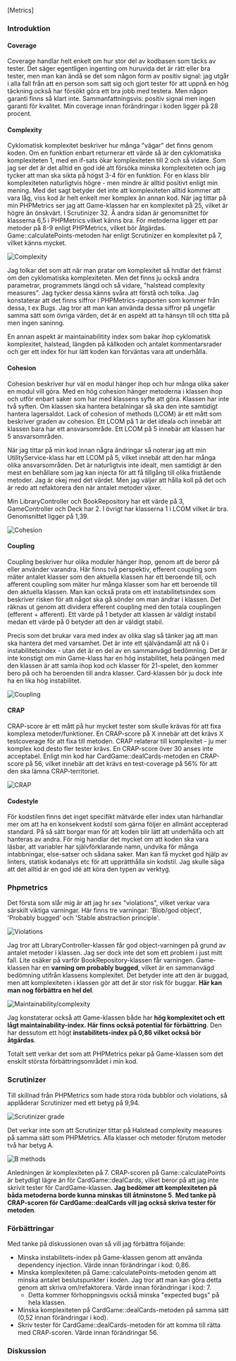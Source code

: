 [Metrics]

### Introduktion



#### Coverage
Coverage handlar helt enkelt om hur stor del av kodbasen som täcks av tester. Det säger egentligen ingenting om huruvida det är rätt eller bra tester, men man kan ändå se det som någon form av positiv signal: jag utgår i alla fall från att en person som satt sig och gjort tester för att uppnå en hög täckning också har försökt göra ett bra jobb med testera. Men någon garanti finns så klart inte. Sammanfattningsvis: positiv signal men ingen garanti för kvalitet. Min coverage innan förändringar i koden ligger på 28 procent.

#### Complexity
Cyklomatisk komplexitet beskriver hur många "vägar" det finns genom koden. Om en funktion enbart returnerar ett värde så är den cyklomatiska komplexiteten 1, med en if-sats ökar komplexiteten till 2 och så vidare. Som jag ser det är det alltid en god idé att försöka minska komplexiteten och jag tycker att man ska sikta på högst 3-4 för en funktion. För en klass blir komplexiteten naturligtvis högre - men mindre är alltid positivt enligt min mening. Med det sagt betyder det inte att komplexiteten alltid kommer att vara låg, viss kod är helt enkelt mer komplex än annan kod. När jag tittar på min PHPMetrics ser jag att Game-klassen har en komplexitet på 25, vilket är högre än önskvärt. I Scrutinizer 32. Å andra sidan är genomsnittet för klasserna 6,5 i PHPMetrics vilket känns bra. För metoderna ligger ett par metoder på 8-9 enligt PHPMetrics, vilket bör åtgärdas. Game::calculatePoints-metoden har enligt Scrutinizer en komplexitet på 7, vilket känns mycket.

![Complexity](img/metrics_1.png)

Jag tolkar det som att när man pratar om komplexitet så hndlar det främst om den cyklomatiska komplexiteten. Men det finns ju också andra parametrar, programmets längd och så vidare, "halstead complexity measures". Jag tycker dessa känns svåra att förstå och tolka. Jag konstaterar att det finns siffror i PHPMetrics-rapporten som kommer från dessa, t ex Bugs. Jag tror att man kan använda dessa siffror på ungefär samma sätt som övriga värden, det är en aspekt att ta hänsyn till och titta på men ingen saninng.

En annan aspekt är maintainabilitity index som bakar ihop cyklomatisk komplexitet, halstead, längden på källkoden och antalet kommentarsrader och ger ett index för hur lätt koden kan förväntas vara att underhålla.

#### Cohesion
Cohesion beskriver hur väl en modul hänger ihop och hur många olika saker en modul vill göra. Med en hög cohesion hänger metoderna i klassen ihop och utför enbart saker som har med klassens syfte att göra. Klassen har inte två syften. Om klassen ska hantera betalningar så ska den inte samtidigt hantera lagersaldot. Lack of cohesion of methods (LCOM) är ett mått som beskriver graden av cohesion. Ett LCOM på 1 är det ideala och innebär att klassen bara har ett ansvarsområde. Ett LCOM på 5 innebär att klassen har 5 ansvarsområden.

När jag tittar på min kod innan några ändringar så noterar jag att min UtilityService-klass har ett LCOM på 5, vilket innebär att den har många olika ansvarsområden. Det är naturligtvis inte idealt, men samtidigt är den mest en behållare som jag kan injecta för att få tillgång till olika fristående metoder. Jag är okej med det värdet. Men jag väljer att hålla koll på det och är redo att refaktorera den när antalet metoder växer.

Min LibraryController och BookRepository har ett värde på 3, GameController och Deck har 2. I övrigt har klasserna 1 i LCOM vilket är bra. Genomsnittet ligger på 1,39.

![Cohesion](img/metrics_2.png)

#### Coupling
Coupling beskriver hur olika moduler hänger ihop, genom att de beror på eller använder varandra. Här finns två perspektiv, efferent coupling som mäter antalet klasser som den aktuella klassen har ett beroende till, och afferent coupling som mäter hur många klasser som har ett beroende till den aktuella klassen. Man kan också prata om ett instabilitetsindex som beskriver risken för att något ska gå sönder om man ändrar i klassen. Det räknas ut genom att dividera efferent coupling med den totala couplingen (efferent + afferent). Ett värde på 1 betyder att klassen är väldigt instabil medan ett värde på 0 betyder att den är väldigt stabil. 

Precis som det brukar vara med index av olika slag så tänker jag att man ska hantera det med varsamhet. Det är inte ett självändamål att nå 0 i instabilitetsindex - utan det är en del av en sammanvägd bedömning. Det är inte konstigt om min Game-klass har en hög instabilitet, hela poängen med den klassen är att samla ihop kod och klasser för 21-spelet, den kommer bero på och ha beroenden till andra klasser. Card-klassen bör ju dock inte ha en lika hög instabilitet.

![Coupling](img/metrics_3.png)

#### CRAP
CRAP-score är ett mått på hur mycket tester som skulle krävas för att fixa komplexa metoder/funktioner. En CRAP-score på X innebär att det krävs X testcoverage för att fixa till metoden. CRAP relaterar till komplexitet - ju mer komplex kod desto fler tester krävs. En CRAP-score över 30 anses inte acceptabel. Enligt min kod har CardGame::dealCards-metoden en CRAP-score på 56, vilket innebär att det krävs en test-coverage på 56% för att den ska lämna CRAP-territoriet.

![CRAP](img/metrics_4.png)

#### Codestyle
För kodstilen finns det inget specifikt mätvärde eller index utan härhandlar mer om att ha en konsekvent kodstil som gärna följer en allmänt accepterad standard. På så sätt borgar man för att koden blir lätt att underhålla och att hanteras av andra. För mig handlar det mycket om att koden ska vara läsbar, att variabler har självförklarande namn, undvika för många intabbningar, else-satser och sådana saker. Man kan få mycket god hjälp av linters, statisk kodanalys etc för att upprätthålla sin kodstil. Jag skulle säga att det alltid är en god idé att köra den typen av verktyg.

### Phpmetrics
Det första som slår mig är att jag hr sex "violations", vilket verkar vara särskilt viktiga varningar. Här finns tre varningar: 'Blob/god object', 'Probably bugged' och 'Stable abstraction principle'.

![Violations](img/metrics_5.png)

Jag tror att LibraryController-klassen får god object-varningen på grund av antalet metoder i klassen. Jag ser dock inte det som ett problem i just mitt fall. Lite osäker på varför BookRepository-klassen får varningen. Game-klassen har en **varning om probably bugged**, vilket är en sammanvägd bedömning utifrån klassens komplexitet. Det betyder inte att den är buggad, men att komplexiteten i klassen gör att det är stor risk för buggar. **Här kan man nog förbättra en hel del**.

![Maintainability/complexity](img/metrics_6.png)

Jag konstaterar också att Game-klassen både har **hög komplexitet och ett lågt maintainability-index. Här finns också potential för förbättring**. Den har dessutom ett högt **instabilitets-index på 0,86 vilket också bör åtgärdas**. 

Totalt sett verkar det som att PHPMetrics pekar på Game-klassen som det enskilt största förbättringsområdet i min kod.

### Scrutinizer
Till skillnad från PHPMetrics som hade stora röda bubblor och violations, så applåderar Scrutinizer med ett betyg på 9,94. 

![Scrutinizer grade](img/metrics_7.png)

Det verkar inte som att Scrutinizer tittar på Halstead complexity measures på samma sätt som PHPMetrics. Alla klasser och metoder förutom metoder två har betyg A.

![B methods](img/metrics_8.png)

Anledningen är komplexiteten på 7. CRAP-scoren på Game::calculatePoints är betydligt lägre än för CardGame::dealCards, vilket beror på att jag inte skrivit tester för CardGame-klassen. **Jag bedömer att komplexiteten på båda metoderna borde kunna minskas till åtminstone 5**. **Med tanke på CRAP-scoren för CardGame::dealCards vill jag också skriva tester för metoden**.


### Förbättringar
Med tanke på diskussionen ovan så vill jag förbättra följande:

* Minska instabilitets-index på Game-klassen genom att använda dependency injection. Värde innan förändringar i kod: 0,86.
* Minska komplexiteten på Game::calculatePoints-metoden genom att minska antalet beslutspunkter i koden. Jag tror att man kan göra detta genom att skriva om/refaktorera. Värde innan förändringar i kod: 7.
    * Detta kommer förhoppningsvis också minska "expected bugs" på hela klassen.
* Minska komplexiteten på CardGame::dealCards-metoden på samma sätt (0,52 innan förändringar i kod).
* Skriv tester för CardGame::dealCards-metoden för att komma till rätta med CRAP-scoren. Värde innan förändringar 56.


### Diskussion